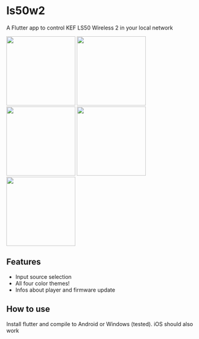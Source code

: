# ls50w2

A Flutter app to control KEF LS50 Wireless 2 in your local network

<p float="left">
  <img src="https://user-images.githubusercontent.com/43973067/115079593-b2e3f680-9f01-11eb-8cb0-9b72cbcc68e1.png" width="180" />
  <img src="https://user-images.githubusercontent.com/43973067/115079599-b6777d80-9f01-11eb-954b-44e72e2adaa8.png" width="180" /> 
  <img src="https://user-images.githubusercontent.com/43973067/115079544-a19aea00-9f01-11eb-8ab2-a642a14560e0.png" width="180" />
  <img src="https://user-images.githubusercontent.com/43973067/115079577-ae1f4280-9f01-11eb-9d38-78371e939839.png" width="180" />
  <img src="https://user-images.githubusercontent.com/43973067/115079566-a9f32500-9f01-11eb-9c7a-857d0ac84db7.png" width="180" />
</p>

## Features

- Input source selection
- All four color themes!
- Infos about player and firmware update

## How to use

Install flutter and compile to Android or Windows (tested). iOS should also work
